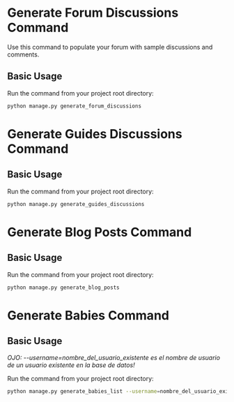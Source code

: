 # Generate Forum Discussions Command

Use this command to populate your forum with sample discussions and comments.

## Basic Usage

Run the command from your project root directory:

```bash
python manage.py generate_forum_discussions
```

# Generate Guides Discussions Command

## Basic Usage

Run the command from your project root directory:

```bash
python manage.py generate_guides_discussions
```

# Generate Blog Posts Command

## Basic Usage

Run the command from your project root directory:

```bash
python manage.py generate_blog_posts
```

# Generate Babies Command

## Basic Usage

*OJO: --username=nombre_del_usuario_existente es el nombre de usuario de un usuario existente en la base de datos!*

Run the command from your project root directory:

```bash
python manage.py generate_babies_list --username=nombre_del_usuario_existente --count=5
```
